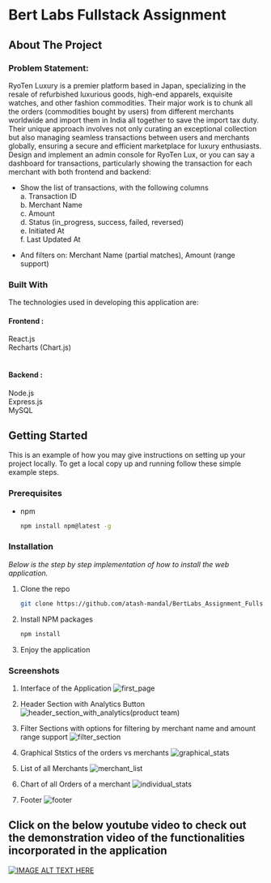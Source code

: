 # Bert Labs Fullstack Assignment

<!-- ABOUT THE PROJECT -->
## About The Project
### Problem Statement:
RyoTen Luxury is a premier platform based in Japan, specializing in the resale of refurbished luxurious goods, high-end apparels, exquisite watches, and other fashion commodities. Their major work is to chunk all the orders (commodities bought by users) from different merchants worldwide and import them in India all together to save the import tax duty. Their unique approach involves not only curating an exceptional collection but also managing seamless transactions between users and merchants globally, ensuring a secure and efficient marketplace for luxury enthusiasts. Design and implement an admin console for RyoTen Lux, or you can say a dashboard for transactions, particularly showing the transaction for each merchant with both frontend and backend:<br/>

  - Show the list of transactions, with the following columns<br/>
    a. Transaction ID<br/>
    b. Merchant Name<br/>
    c. Amount<br/>
    d. Status (in_progress, success, failed, reversed)<br/>
    e. Initiated At<br/>
    f. Last Updated At<br/>
  
  - And filters on: Merchant Name (partial matches), Amount (range support)<br/>

### Built With

The technologies used in developing this application are:<br/>
#### Frontend : 
React.js<br/>
Recharts (Chart.js)<br/>
<br/>
#### Backend :  
Node.js<br/>
Express.js<br/>
MySQL

<!-- GETTING STARTED -->
## Getting Started

This is an example of how you may give instructions on setting up your project locally.
To get a local copy up and running follow these simple example steps.

### Prerequisites
* npm
  ```sh
  npm install npm@latest -g
  ```

### Installation

_Below is the step by step implementation of how to install the web application._

1. Clone the repo
   ```sh
   git clone https://github.com/atash-mandal/BertLabs_Assignment_Fullstack.git
   ```
2. Install NPM packages
   ```sh
   npm install
   ```
3. Enjoy the application

<!-- SCREENSHOTS -->
### Screenshots

1. Interface of the Application
   ![first_page](https://github.com/atash-mandal/BertLabs_Assignment_FullStack/assets/102474701/3518a656-e873-40b0-b482-f734c7e00055)

2. Header Section with Analytics Button
   ![header_section_with_analytics(product team)](https://github.com/atash-mandal/BertLabs_Assignment_FullStack/assets/102474701/8cc8f94f-c9ec-4172-9add-8ccf963ff81e)

3. Filter Sections with options for filtering by merchant name and amount range support
   ![filter_section](https://github.com/atash-mandal/BertLabs_Assignment_FullStack/assets/102474701/7f160047-746f-4d4e-a2fc-a0b21dae1f44)

4. Graphical Ststics of the orders vs merchants
  ![graphical_stats](https://github.com/atash-mandal/BertLabs_Assignment_FullStack/assets/102474701/8f2cb4fd-58e8-4c5f-8a21-40ad73665a3e)

5. List of all Merchants
  ![merchant_list](https://github.com/atash-mandal/BertLabs_Assignment_FullStack/assets/102474701/62f5f98b-0eb8-4343-92ac-2c0c76912834)

6. Chart of all Orders of a merchant
  ![individual_stats](https://github.com/atash-mandal/BertLabs_Assignment_FullStack/assets/102474701/a06726d9-7185-4464-af5c-51a70351c1d5)

7. Footer
  ![footer](https://github.com/atash-mandal/BertLabs_Assignment_FullStack/assets/102474701/d6ac6df9-7b81-4db1-9dd7-bee5d7095955)


## Click on the below youtube video to check out the demonstration video of the functionalities incorporated in the application

[![IMAGE ALT TEXT HERE](https://img.youtube.com/vi/FA5jvbrO_Ss/0.jpg)](https://www.youtube.com/watch?v=FA5jvbrO_Ss)
